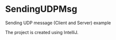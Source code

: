 # SendingUDPMsg
Sending UDP message (Client and Server) example

The project is created using IntelliJ.
